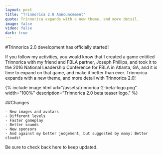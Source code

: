 ```yaml
---
layout: post
title: "Trinnorica 2.0 Announcement"
quote: Trinnorica expands with a new theme, and more detail.
image: false
video: false
dark: true
---
```


#Trinnorica 2.0 development has officially started!

If you follow my activities, you would know that I created a game entitled Trinnorica with my friend and FBLA partner, Joseph Phillips, and took it to the 2016 National Leadership Conference for FBLA in Atlanta, GA, and it is time to expand on that game, and make it better than ever. Trinnorica expands with a new theme, and more detail with Trinnorica 2.0!

{% include image.html url="/assets/trinnorica-2-beta-logo.png" width="100%" description="Trinnorica 2.0 beta teaser logo." %}

##Changes

```
- New images and avatars
- Different levels
- Faster gameplay
- Better sounds
- New sponsors
- And against my better judgement, but suggested by many: Better clouds!
```

Be sure to check back here to keep updated.
